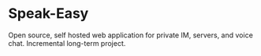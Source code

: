 # Speak-Easy
Open source, self hosted web application for private IM, servers, and voice chat. Incremental long-term project.
